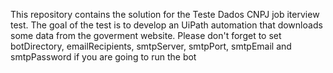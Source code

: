 This repository contains the solution for the Teste Dados CNPJ job iterview test. The goal of the test is to develop an UiPath automation that downloads some data from the goverment website.
Please don't forget to set botDirectory, emailRecipients, smtpServer, smtpPort, smtpEmail and smtpPassword if you are going to run the bot
